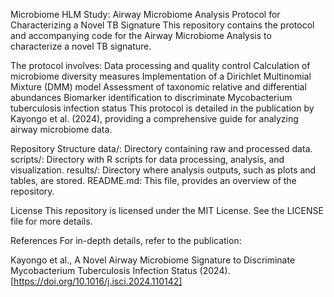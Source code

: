 Microbiome HLM Study: Airway Microbiome Analysis Protocol for Characterizing a Novel TB Signature
This repository contains the protocol and accompanying code for the Airway Microbiome Analysis to characterize a novel TB signature.

The protocol involves:
Data processing and quality control
Calculation of microbiome diversity measures
Implementation of a Dirichlet Multinomial Mixture (DMM) model
Assessment of taxonomic relative and differential abundances
Biomarker identification to discriminate Mycobacterium tuberculosis infection status
This protocol is detailed in the publication by Kayongo et al. (2024), providing a comprehensive guide for analyzing airway microbiome data.

Repository Structure
data/: Directory containing raw and processed data.
scripts/: Directory with R scripts for data processing, analysis, and visualization.
results/: Directory where analysis outputs, such as plots and tables, are stored.
README.md: This file, provides an overview of the repository.

License
This repository is licensed under the MIT License. See the LICENSE file for more details.

References
For in-depth details, refer to the publication:

Kayongo et al., A Novel Airway Microbiome Signature to Discriminate Mycobacterium Tuberculosis Infection Status (2024). [https://doi.org/10.1016/j.isci.2024.110142]

